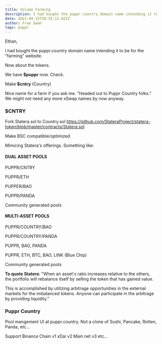 ```yaml
---
title: Volume Farming
description: I had bought the puppr.country domain name intending it to be for the "farming" website.
date: 2021-04-15T20:55:13.021Z
author: Fran Swan
tags: puppr
---
```


Ethan, 


I had bought the puppr.country domain name intending it to be for the "farming" website.

Now about the tokens.

We have **$puppr** now. Check.

Make **$cntry** (Country) 

Nice name for a farm if you ask me. "Headed out to Puppr Country folks."  We might not need any more xSwap names by now anyway.


### $CNTRY

Fork Statera.sol to Country.sol https://github.com/StateraProject/statera-token/blob/master/contracts/Statera.sol

Make BSC compatible/optimized


Mimicing Statera's offerings. Something like:



#### DUAL ASSET POOLS

PUPPR/CNTRY

PUPPR/ETH

PUPPER/BAO

PUPPR/PANDA

Community generated pools



#### MULTI-ASSET POOLS

PUPPR/COUNTRY/BAO

PUPPR/COUNTRY/PANDA

PUPPR, BAO, PANDA

PUPPR, ETH, BTC, BAO, LINK (Blue Chip)

Community generated pools



**To quote Statera**: "When an asset's ratio increases relative to the others, the portfolio will rebalance itself by selling the token that has gained value.

This is accomplished by utilizing arbitrage opportunities in the external markets for the imbalanced tokens. Anyone can participate in the arbitrage by providing liquidity."


### Puppr Country

Pool mangement UI at puppr.country. Not a clone of Sushi, Pancake, Rotten, Panda, etc...

Support Binance Chain v1
xDai v2
Main net v3
etc...